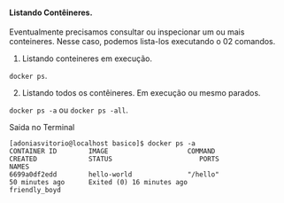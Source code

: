 #### Listando Contêineres.

Eventualmente precisamos consultar ou inspecionar um ou mais conteineres. Nesse caso,
 podemos lista-los executando o 02 comandos.

1. Listando conteineres em execução.

```docker ps```.

2. Listando todos os contêineres. Em execução ou mesmo parados.

```docker ps -a``` ou ```docker ps -all```.  

Saida no Terminal

~~~
[adoniasvitorio@localhost basico]$ docker ps -a
CONTAINER ID        IMAGE                    COMMAND                  CREATED             STATUS                      PORTS               NAMES
6699a0df2edd        hello-world              "/hello"                 50 minutes ago      Exited (0) 16 minutes ago                       friendly_boyd
~~~
